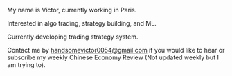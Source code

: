 My name is Victor, currently working in Paris.

Interested in algo trading, strategy building, and ML.

Currently developing trading strategy system.

Contact me by handsomevictor0054@gmail.com if you would like to hear or subscribe my weekly Chinese Economy Review (Not updated weekly but I am trying to).
